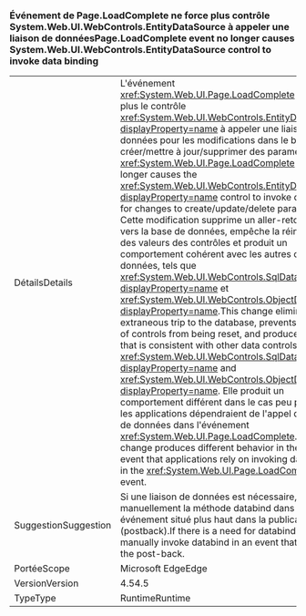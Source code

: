 ### <a name="pageloadcomplete-event-no-longer-causes-systemwebuiwebcontrolsentitydatasource-control-to-invoke-data-binding"></a><span data-ttu-id="9c1c5-101">Événement de Page.LoadComplete ne force plus contrôle System.Web.UI.WebControls.EntityDataSource à appeler une liaison de données</span><span class="sxs-lookup"><span data-stu-id="9c1c5-101">Page.LoadComplete event no longer causes System.Web.UI.WebControls.EntityDataSource control to invoke data binding</span></span>

|   |   |
|---|---|
|<span data-ttu-id="9c1c5-102">Détails</span><span class="sxs-lookup"><span data-stu-id="9c1c5-102">Details</span></span>|<span data-ttu-id="9c1c5-103">L'événement <xref:System.Web.UI.Page.LoadComplete> ne force plus le contrôle <xref:System.Web.UI.WebControls.EntityDataSource?displayProperty=name> à appeler une liaison de données pour les modifications dans le but de créer/mettre à jour/supprimer des paramètres.</span><span class="sxs-lookup"><span data-stu-id="9c1c5-103">The <xref:System.Web.UI.Page.LoadComplete> event no longer causes the <xref:System.Web.UI.WebControls.EntityDataSource?displayProperty=name> control to invoke data binding for changes to create/update/delete parameters.</span></span> <span data-ttu-id="9c1c5-104">Cette modification supprime un aller-retour superflu vers la base de données, empêche la réinitialisation des valeurs des contrôles et produit un comportement cohérent avec les autres contrôles de données, tels que <xref:System.Web.UI.WebControls.SqlDataSource?displayProperty=name> et <xref:System.Web.UI.WebControls.ObjectDataSource?displayProperty=name>.</span><span class="sxs-lookup"><span data-stu-id="9c1c5-104">This change eliminates an extraneous trip to the database, prevents the values of controls from being reset, and produces behavior that is consistent with other data controls, such as <xref:System.Web.UI.WebControls.SqlDataSource?displayProperty=name> and <xref:System.Web.UI.WebControls.ObjectDataSource?displayProperty=name>.</span></span> <span data-ttu-id="9c1c5-105">Elle produit un comportement différent dans le cas peu probable où les applications dépendraient de l'appel de la liaison de données dans l'événement <xref:System.Web.UI.Page.LoadComplete>.</span><span class="sxs-lookup"><span data-stu-id="9c1c5-105">This change produces different behavior in the unlikely event that applications rely on invoking data binding in the <xref:System.Web.UI.Page.LoadComplete> event.</span></span>|
|<span data-ttu-id="9c1c5-106">Suggestion</span><span class="sxs-lookup"><span data-stu-id="9c1c5-106">Suggestion</span></span>|<span data-ttu-id="9c1c5-107">Si une liaison de données est nécessaire, appelez manuellement la méthode databind dans un événement situé plus haut dans la publication (postback).</span><span class="sxs-lookup"><span data-stu-id="9c1c5-107">If there is a need for databinding, manually invoke databind in an event that is earlier in the post-back.</span></span>|
|<span data-ttu-id="9c1c5-108">Portée</span><span class="sxs-lookup"><span data-stu-id="9c1c5-108">Scope</span></span>|<span data-ttu-id="9c1c5-109">Microsoft Edge</span><span class="sxs-lookup"><span data-stu-id="9c1c5-109">Edge</span></span>|
|<span data-ttu-id="9c1c5-110">Version</span><span class="sxs-lookup"><span data-stu-id="9c1c5-110">Version</span></span>|<span data-ttu-id="9c1c5-111">4.5</span><span class="sxs-lookup"><span data-stu-id="9c1c5-111">4.5</span></span>|
|<span data-ttu-id="9c1c5-112">Type</span><span class="sxs-lookup"><span data-stu-id="9c1c5-112">Type</span></span>|<span data-ttu-id="9c1c5-113">Runtime</span><span class="sxs-lookup"><span data-stu-id="9c1c5-113">Runtime</span></span>|

